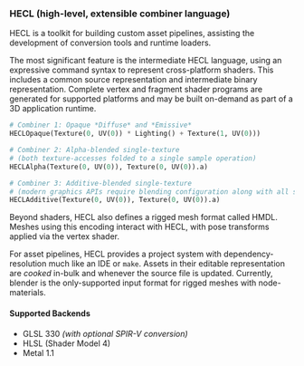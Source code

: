 ### HECL (high-level, extensible combiner language)

HECL is a toolkit for building custom asset pipelines, assisting the development of conversion tools and runtime loaders.

The most significant feature is the intermediate HECL language, using an expressive command syntax to represent cross-platform shaders. This includes a common source representation and intermediate binary representation. Complete vertex and fragment shader programs are generated for supported platforms and may be built on-demand as part of a 3D application runtime.

```py
# Combiner 1: Opaque *Diffuse* and *Emissive*
HECLOpaque(Texture(0, UV(0)) * Lighting() + Texture(1, UV(0)))

# Combiner 2: Alpha-blended single-texture
# (both texture-accesses folded to a single sample operation)
HECLAlpha(Texture(0, UV(0)), Texture(0, UV(0)).a)

# Combiner 3: Additive-blended single-texture
# (modern graphics APIs require blending configuration along with all shader configs)
HECLAdditive(Texture(0, UV(0)), Texture(0, UV(0)).a)
```

Beyond shaders, HECL also defines a rigged mesh format called HMDL. Meshes using this encoding interact with HECL, with pose transforms applied via the vertex shader.

For asset pipelines, HECL provides a project system with dependency-resolution much like an IDE or `make`. Assets in their editable representation are *cooked* in-bulk and whenever the source file is updated. Currently, blender is the only-supported input format for rigged meshes with node-materials. 

#### Supported Backends

* GLSL 330 *(with optional SPIR-V conversion)*
* HLSL (Shader Model 4)
* Metal 1.1
